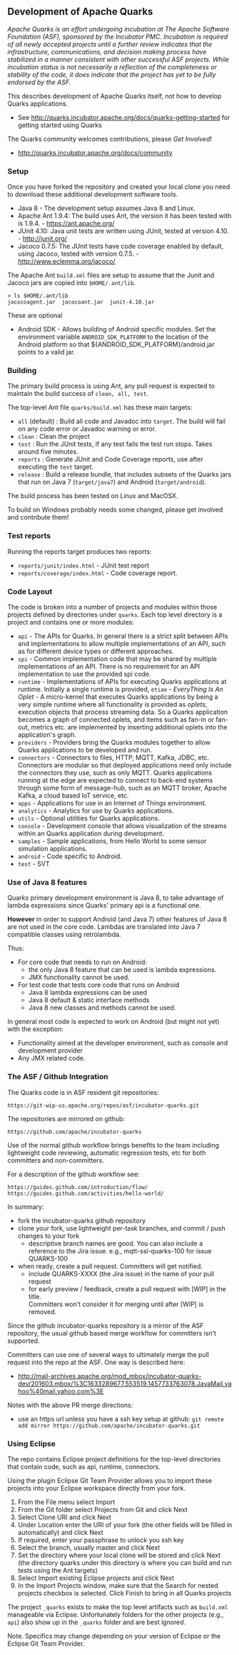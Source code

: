 ## Development of Apache Quarks

*Apache Quarks is an effort undergoing incubation at The Apache Software Foundation (ASF), sponsored by the Incubator PMC. Incubation is required of all newly accepted projects until a further review indicates that the infrastructure, communications, and decision making process have stabilized in a manner consistent with other successful ASF projects. While incubation status is not necessarily a reflection of the completeness or stability of the code, it does indicate that the project has yet to be fully endorsed by the ASF.*

This describes development of Apache Quarks itself, not how to develop Quarks applications.
 * See http://quarks.incubator.apache.org/docs/quarks-getting-started for getting started using Quarks

The Quarks community welcomes contributions, please *Get Involved*!
 * http://quarks.incubator.apache.org/docs/community

### Setup

Once you have forked the repository and created your local clone you need to download
these additional development software tools.

* Java 8 - The development setup assumes Java 8 and Linux. 
* Apache Ant 1.9.4: The build uses Ant, the version it has been tested with is 1.9.4. - https://ant.apache.org/
* JUnit 4.10: Java unit tests are written using JUnit, tested at version 4.10. - http://junit.org/
* Jacoco 0.7.5: The JUnit tests have code coverage enabled by default, using Jacoco, tested with version 0.7.5. - http://www.eclemma.org/jacoco/

The Apache Ant `build.xml` files are setup to assume that the Junit and Jacoco jars are copied into `$HOME/.ant/lib`.
```
> ls $HOME/.ant/lib
jacocoagent.jar  jacocoant.jar  junit-4.10.jar
```

These are optional

* Android SDK - Allows building of Android specific modules. Set the environment variable `ANDROID_SDK_PLATFORM` to
the location of the Android platform so that ${ANDROID_SDK_PLATFORM}/android.jar points to a valid jar.


### Building

The primary build process is using Ant, any pull request is expected to maintain
the build success of `clean, all, test`.

The top-level Ant file `quarks/build.xml` has these main targets:

* `all` (default) : Build all code and Javadoc into `target`. The build will fail on any code error or Javadoc warning or error.
* `clean` : Clean the project
* `test` : Run the JUnit tests, if any test fails the test run stops. Takes around five minutes.
* `reports` : Generate JUnit and Code Coverage reports, use after executing the `test` target.
* `release` : Build a release bundle, that includes subsets of the Quarks jars that run on Java 7 (`target/java7`) and Android (`target/android`).

The build process has been tested on Linux and MacOSX.

To build on Windows probably needs some changed, please get involved and contribute them!

### Test reports

Running the reports target produces two reports:
* `reports/junit/index.html` - JUnit test report
* `reports/coverage/index.html` - Code coverage report.

### Code Layout

The code is broken into a number of projects and modules within those projects defined by directories under `quarks`.
Each top level directory is a project and contains one or more modules:

* `api` - The APIs for Quarks. In general there is a strict split between APIs and
implementations to allow multiple implementations of an API, such as for different device types or different approaches.
* `spi` - Common implementation code that may be shared by multiple implementations of an API.
There is no requirement for an API implementation to use the provided spi code.
* `runtime` - Implementations of APIs for executing Quarks applications at runtime.
Initially a single runtime is provided, `etiao` - *EveryThing Is An Oplet* -
A micro-kernel that executes Quarks applications by being a very simple runtime where all
functionality is provided as *oplets*, execution objects that process streaming data.
So a Quarks application becomes a graph of connected oplets, and items such as fan-in or fan-out,
metrics etc. are implemented by inserting additional oplets into the application's graph.
* `providers` - Providers bring the Quarks modules together to allow Quarks applications to
be developed and run.
* `connectors` - Connectors to files, HTTP, MQTT, Kafka, JDBC, etc. Connectors are modular so that deployed
applications need only include the connectors they use, such as only MQTT. Quarks applications
running at the edge are expected to connect to back-end systems through some form of message-hub,
such as an MQTT broker, Apache Kafka, a cloud based IoT service, etc.
* `apps` - Applications for use in an Internet of Things environment.
* `analytics` - Analytics for use by Quarks applications.
* `utils` - Optional utilities for Quarks applications.
* `console` - Development console that allows visualization of the streams within an Quarks application during development.
* `samples` - Sample applications, from Hello World to some sensor simulation applications.
* `android` - Code specific to Android.
* `test` - SVT

### Use of Java 8 features
Quarks primary development environment is Java 8, to take advantage of lambda expressions
since Quarks' primary api is a functional one.

**However** in order to support Android (and Java 7) other features of Java 8 are not used in the core
code. Lambdas are translated into Java 7 compatible classes using retrolambda.

Thus:
* For core code that needs to run on Android:
   * the only Java 8 feature that can be used is lambda expressions.
   * JMX functionality cannot be used.
* For test code that tests core code that runs on Android
   * Java 8 lambda expressions can be used
   * Java 8 default & static interface methods
   * Java 8 new classes and methods cannot be used.
   
In general most code is expected to work on Android (but might not yet) with the exception:
* Functionality aimed at the developer environment, such as console and development provider
* Any JMX related code.

### The ASF / Github Integration

The Quarks code is in ASF resident git repositories:

    https://git-wip-us.apache.org/repos/asf/incubator-quarks.git

The repositories are mirrored on github:

    https://github.com/apache/incubator-quarks

Use of the normal github workflow brings benefits to the team including 
lightweight code reviewing, automatic regression tests, etc 
for both committers and non-committers.  

For a description of the github workflow see:

    https://guides.github.com/introduction/flow/
    https://guides.github.com/activities/hello-world/

In summary:
* fork the incubator-quarks github repository
* clone your fork, use lightweight per-task branches, and commit / push changes to your fork
  * descriptive branch names are good. You can also include a reference
    to the Jira issue.  e.g., mqtt-ssl-quarks-100 for issue QUARKS-100
* when ready, create a pull request.  Committers will get notified.
  * include QUARKS-XXXX (the Jira issue) in the name of your pull request
  * for early preview / feedback, create a pull request with [WIP] in the title.  
    Committers won’t consider it for merging until after [WIP] is removed.

Since the github incubator-quarks repository is a mirror of the ASF repository,
the usual github based merge workflow for committers isn’t supported.

Committers can use one of several ways to ultimately merge the pull request
into the repo at the ASF. One way is described here:

* http://mail-archives.apache.org/mod_mbox/incubator-quarks-dev/201603.mbox/%3C1633289677.553519.1457733763078.JavaMail.yahoo%40mail.yahoo.com%3E

Notes with the above PR merge directions:
  * use an https url unless you have a ssh key setup at github:
    `git remote add mirror https://github.com/apache/incubator-quarks.git`

### Using Eclipse

The repo contains Eclipse project definitions for the top-level directories that
contain code, such as api, runtime, connectors.

Using the plugin Eclipse Git Team Provider allows you to import these projects
into your Eclipse workspace directly from your fork.

1. From the File menu select Import
1. From the Git folder select Projects from Git and click Next
1. Select Clone URI and click Next
1. Under Location enter the URI of your fork (the other fields will be filled in automatically) and click Next
1. If required, enter your passphrase to unlock you ssh key
1. Select the branch, usually master and click Next
1. Set the directory where your local clone will be stored and click Next (the directory quarks under this directory is where you can build and run tests using the Ant targets)
1. Select Import existing Eclipse projects and click Next
1. In the Import Projects window, make sure that the Search for nested projects checkbox is selected. Click Finish to bring in all Quarks projects

The project `_quarks` exists to make the top level artifacts such as 
`build.xml` manageable via Eclipse.  Unfortunately folders for the
other projects (e.g., `api`) also show up in the `_quarks` folder and
are best ignored.

Note. Specifics may change depending on your version of Eclipse or the Eclipse Git Team Provider.

